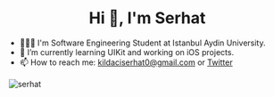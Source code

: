 <h1 align="center">Hi 👋, I'm Serhat</h1>

- 👨🏻‍🎓 I'm Software Engineering Student at Istanbul Aydin University. 
- 🌱 I’m currently learning UIKit and working on iOS projects.
- 📫 How to reach me: kildaciserhat0@gmail.com or [Twitter](https://twitter.com/sreaht)

<p>&nbsp;<img align="center" src="https://github-readme-stats.vercel.app/api?username=serhatkildaci&show_icons=true&theme=dark&hide_border=true&locale=en" alt="serhat" /></p>
